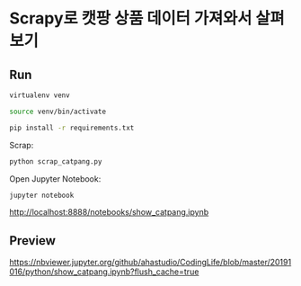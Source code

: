 # Scrapy로 캣팡 상품 데이터 가져와서 살펴보기

## Run

```bash
virtualenv venv

source venv/bin/activate

pip install -r requirements.txt
```

Scrap:

```bash
python scrap_catpang.py
```

Open Jupyter Notebook:

```bash
jupyter notebook
```

<http://localhost:8888/notebooks/show_catpang.ipynb>

## Preview

<https://nbviewer.jupyter.org/github/ahastudio/CodingLife/blob/master/20191016/python/show_catpang.ipynb?flush_cache=true>
